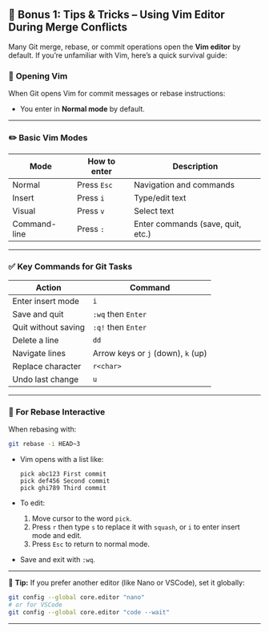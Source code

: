 ## 🎁 **Bonus 1: Tips & Tricks – Using Vim Editor During Merge Conflicts**

Many Git merge, rebase, or commit operations open the **Vim editor** by default. If you’re unfamiliar with Vim, here’s a quick survival guide:

### 📝 **Opening Vim**

When Git opens Vim for commit messages or rebase instructions:

- You enter in **Normal mode** by default.

---

### ✏️ **Basic Vim Modes**

| Mode | How to enter | Description |
|---|---|---|
| Normal | Press `Esc` | Navigation and commands |
| Insert | Press `i` | Type/edit text |
| Visual | Press `v` | Select text |
| Command-line | Press `:` | Enter commands (save, quit, etc.) |

---

### ✅ **Key Commands for Git Tasks**

| Action | Command |
|---|---|
| Enter insert mode | `i` |
| Save and quit | `:wq` then `Enter` |
| Quit without saving | `:q!` then `Enter` |
| Delete a line | `dd` |
| Navigate lines | Arrow keys or `j` (down), `k` (up) |
| Replace character | `r<char>` |
| Undo last change | `u` |

---

### 🔄 **For Rebase Interactive**

When rebasing with:

```bash
git rebase -i HEAD~3
````

* Vim opens with a list like:

  ```
  pick abc123 First commit
  pick def456 Second commit
  pick ghi789 Third commit
  ```

* To edit:

  1. Move cursor to the word `pick`.
  2. Press `r` then type `s` to replace it with `squash`, or `i` to enter insert mode and edit.
  3. Press `Esc` to return to normal mode.

* Save and exit with `:wq`.

---

🔑 **Tip:** If you prefer another editor (like Nano or VSCode), set it globally:

```bash
git config --global core.editor "nano"
# or for VSCode
git config --global core.editor "code --wait"
```

---


